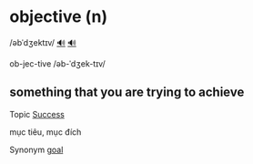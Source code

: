 # objective (n)

/əbˈdʒektɪv/ [🔊](https://www.oxfordlearnersdictionaries.com/media/english/uk_pron/o/obj/objec/objective__gb_2.mp3) [🔊](https://www.oxfordlearnersdictionaries.com/media/english/us_pron/o/obj/objec/objective__us_1.mp3)

ob-jec-tive /əb-ˈdʒek-tɪv/

## something that you are trying to achieve

Topic [Success](../topics/success.md#success)

mục tiêu, mục đích

Synonym [goal](../g/goal-n.md)